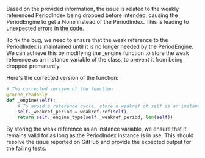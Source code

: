 Based on the provided information, the issue is related to the weakly referenced PeriodIndex being dropped before intended, causing the PeriodEngine to get a None instead of the PeriodIndex. This is leading to unexpected errors in the code.

To fix the bug, we need to ensure that the weak reference to the PeriodIndex is maintained until it is no longer needed by the PeriodEngine. We can achieve this by modifying the _engine function to store the weak reference as an instance variable of the class, to prevent it from being dropped prematurely.

Here's the corrected version of the function:

```python
# The corrected version of the function
@cache_readonly
def _engine(self):
    # To avoid a reference cycle, store a weakref of self as an instance variable
    self._weakref_period = weakref.ref(self)
    return self._engine_type(self._weakref_period, len(self))
```

By storing the weak reference as an instance variable, we ensure that it remains valid for as long as the PeriodIndex instance is in use. This should resolve the issue reported on GitHub and provide the expected output for the failing tests.